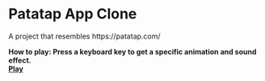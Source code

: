<h1>Patatap App Clone</h1>
<p>A project that resembles https://patatap.com/</p>
<strong>How to play:<strong>
Press a keyboard key to get a specific animation and sound effect.<br>
  <a href="https://niknows.github.io/patatap-clone/
">Play</a>
